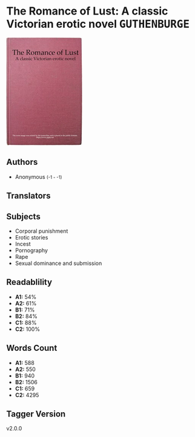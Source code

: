 # The Romance of Lust: A classic Victorian erotic novel <kbd>GUTHENBURGE</kbd>

![](./cover.medium.jpg "")

## Authors


 - Anonymous <small>(-1 - -1)</small>

## Translators



## Subjects


 - Corporal punishment
 - Erotic stories
 - Incest
 - Pornography
 - Rape
 - Sexual dominance and submission

## Readablility


 - **A1:** 54%
 - **A2:** 61%
 - **B1:** 71%
 - **B2:** 84%
 - **C1:** 88%
 - **C2:** 100%

## Words Count


 - **A1:** 588
 - **A2:** 550
 - **B1:** 940
 - **B2:** 1506
 - **C1:** 659
 - **C2:** 4295

## Tagger Version


v2.0.0
